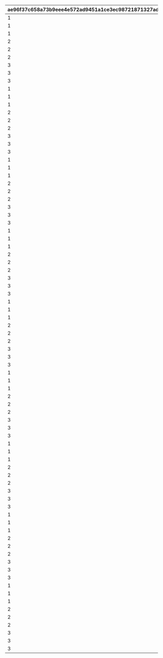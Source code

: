 |ae96f37c658a73b9eee4e572ad9451a1ce3ec98721871327ad48b3b243b7923c|ba3b0cf68cffffa28085cea95bbe997ba2685b9a88704173f35f6562be069fa1|32712e6e2093a64cfc8082e0cab8bb0b886f99dd89512530235a6d43fc9ded1e|da0f8f3746b591a70928b9b654348d2b9bd07770fa45cbc201ce92253a1c642d|39ff94796678953e45af76e38d9c0a2c26fd788e87d880906dd266cd456ffd56|e35725631c6fe6aa4cef64bef2723b9a5c9dfe07a6c89742a152cbe94b3f43ca|7004ab3c16474ecffd278e1d68b2bbb6ab5d764f01c8a7a42cdf5473e3dffb85|e8a065540d4ed5136106b8d9ea50f09f03dc3dc8de744894f1e7c997c895dfae|8ea224f63ae38c3ca84e53c53fcd27df9f9c7ccdcad559e6584c4438f7b01ea7|bed7bb8f949ce4ebbf8c54899c3a61e4139226219ad21dcc32efe6f27e6eba89|b45283d29e341a8ffa9f8abcac81fb51f642eb5f7467fa2697702cb7a89969be|ea66dabb15f8f01e184142d99025f10c8c11d4ce155afc6adb26b41bcff94876|ac89f57e2174d046750491548c1587fe8d2cd0fb507a39564142b8b0ca89953d|65d12aad6f2ffd0947c2208a332df01e436e6661bfa49ed5315c640268de14ca|ea1d47c67d42a2534834dd9b2ba916e39558e50f09e66d8c15913dfd84c9c648|0050529ad55da46f8b9c9d2fb53d093772adf3b81e925709e9268d6cf99f5e2c|6eff9f23a32b79db5a82ba6a36435dc3082d3a7883f5b8ec9f6a0447f8a3da8a|483de4cb423f8c4a41a41a7dcbe67c58e32f7818df8dcdc6143b22445f84d6c9|caad105426800a347c9ebb981dbd92784ef3e8669fa36ab3b52ca02fa2fa2073|
| --- | --- | --- | --- | --- | --- | --- | --- | --- | --- | --- | --- | --- | --- | --- | --- | --- | --- | --- |
|1|6|123001|6|100701|0|100701|6|112201|6|1001|103401|1|100111|-100|105501|90|6|100003|
|1|6|123001|6|103401|0|106601|6|105101|6|1001|103401|2|100112|-100|100901|90|6|100003|
|1|6|101801|6|110301|0|112701|6|106901|6|1001|113401|3|100113|-100|110301|90|6|100003|
|2|4|100201|4|100201|0|102901|4|123001|5|1001|103401|1|100121|-100|117301|90|4|100003|
|2|4|104001|4|104001|0|104801|4|110301|4|1001|117301|2|100122|-100|105101|90|4|100003|
|2|4|111001|4|101401|0|101401|5|100801|4|1001|118001|3|100123|-100|118501|90|4|100003|
|3|2|100801|1|112201|0|100701|2|123001|3|1001|117301|1|100131|-100|112201|90|1|100003|
|3|2|112201|1|105501|0|100501|1|105501|1|1001|106601|2|100132|-100|103401|90|2|100003|
|3|1|124501|1|124501|0|105401|2|110301|2|1001|104801|3|100133|-100|113401|90|3|100003|
|1|6|111401|6|111401|0|106601|6|105001|6|1002|103401|1|100211|-100|117301|90|6|100003|
|1|6|100801|6|113401|0|105201|6|123001|6|1002|105401|2|100212|-100|113401|90|6|100003|
|1|6|107701|6|105501|0|100501|6|123001|6|1002|103401|3|100213|-100|105501|90|6|100003|
|2|4|119001|4|122801|0|122801|5|100901|4|1002|103401|1|100221|-100|124101|90|4|100003|
|2|4|123001|4|100501|0|105201|4|121101|4|1002|100501|2|100222|-100|103401|90|5|100003|
|2|4|118501|4|118501|0|100701|4|123001|5|1002|103401|3|100223|-100|105501|90|5|100003|
|3|2|123001|1|108901|0|105201|1|102601|1|1002|108901|1|100231|-100|103401|90|3|100003|
|3|1|123001|1|104801|0|104801|2|112201|2|1002|102601|2|100232|-100|113401|90|3|100003|
|3|2|106001|1|106001|0|100701|1|110301|2|1002|114701|3|100233|-100|100501|90|7|100003|
|1|6|125101|6|102901|0|102901|6|123001|6|1003|122801|1|100311|-100|103401|90|6|100003|
|1|6|111001|6|180301|0|105401|6|110301|6|1003|106601|2|100312|-100|180301|90|6|100003|
|1|6|118501|6|121401|0|101401|6|118001|6|1003|121401|3|100313|-100|123001|90|6|100003|
|2|4|123001|4|114701|0|114701|4|110301|4|1003|106601|1|100321|-100|103401|90|5|100003|
|2|4|180201|4|106901|0|100701|4|106901|5|1003|117301|2|100322|-100|110301|90|4|100003|
|2|4|124501|4|124501|0|103401|4|113401|4|1003|117501|3|100323|-100|105101|90|5|100003|
|3|8|123001|1|108101|0|103401|2|102601|1|1003|108101|1|100331|-100|117301|90|3|100003|
|3|1|108201|1|108201|0|100701|2|123501|2|1003|103401|2|100332|-100|112701|90|8|100003|
|3|3|108301|1|108301|0|101401|1|100801|1|1003|123001|3|100333|-100|101001|90|8|100003|
|1|6|110301|6|106601|0|114701|6|100901|6|1004|106601|1|100411|-100|103401|90|6|100003|
|1|6|106901|6|180401|0|180401|6|103401|6|1004|100501|2|100412|-100|105401|90|6|100003|
|1|6|100801|6|100801|0|103401|6|123001|6|1004|105501|3|100413|-100|101401|90|6|100003|
|2|4|118001|4|105401|0|105401|4|110301|4|1004|106601|1|100421|-100|180301|90|4|100003|
|2|4|101801|4|101801|0|105301|4|124501|5|1004|113401|2|100422|-100|110301|90|4|100003|
|2|4|123001|4|123301|0|105201|4|105501|4|1004|123301|3|100423|-100|103401|90|5|100003|
|3|3|108301|3|126101|0|126001|3|110301|2|1004|125801|1|100431|-100|126101|90|8|100003|
|3|1|108301|7|103301|0|103301|2|123001|3|1004|103401|2|100432|-100|121101|90|8|100003|
|3|2|106001|7|105801|0|105801|2|123001|3|1004|117301|3|100433|-100|180501|90|7|100003|
|1|6|123001|6|105501|0|100701|6|112201|6|1005|103401|1|100511|-100|105501|90|6|100003|
|1|6|123001|6|100901|0|106601|6|105101|6|1005|103401|2|100512|-100|100901|90|6|100003|
|1|6|101801|6|112701|0|112701|6|106901|6|1005|113401|3|100513|-100|110301|90|6|100003|
|2|4|110301|4|100101|0|114701|4|123801|4|1005|106601|1|100521|-100|100101|90|4|100003|
|2|4|112201|4|102601|0|105201|4|102601|4|1005|103401|2|100522|-100|105501|90|4|100003|
|2|4|121401|4|119201|0|105401|4|110301|4|1005|119201|3|100523|-100|105501|90|4|100003|
|3|1|108301|1|106601|0|105201|1|107701|8|1005|106601|1|100531|-100|103401|90|8|100003|
|3|1|108301|3|127901|0|127901|3|123001|3|1005|103401|2|100532|-100|126101|90|8|100003|
|3|2|108401|7|108401|0|105801|1|123001|3|1005|123301|3|100533|-100|102601|90|8|100003|
|1|6|111401|6|111401|0|106601|6|105001|6|1006|103401|1|100611|-100|117301|90|6|100003|
|1|6|100801|6|113401|0|105201|6|123001|6|1006|105401|2|100612|-100|113401|90|6|100003|
|1|6|107701|6|107701|0|100501|6|123001|6|1006|103401|3|100613|-100|105501|90|6|100003|
|2|4|111401|4|112201|0|106601|4|105001|4|1006|103401|1|100621|-100|112201|90|4|100003|
|2|4|123001|4|123001|0|102901|4|105501|4|1006|105401|2|100622|-100|105301|90|5|100003|
|2|4|123001|4|117301|0|100701|4|112201|4|1006|117301|3|100623|-100|101401|90|5|100003|
|3|1|108301|3|128301|0|128301|1|106001|7|1006|103401|1|100631|-100|105501|90|8|100003|
|3|1|108301|1|106501|0|106501|2|123001|3|1006|106601|2|100632|-100|123301|90|8|100003|
|3|1|107701|8|109001|0|109001|2|123001|3|1006|102601|3|100633|-100|110301|90|8|100003|
|1|6|125101|6|125101|1001|102901|6|123001|6|1007|122801|1|100711|-100|103401|90|6|100003|
|1|6|111001|6|111001|1001|105401|6|110301|6|1007|106601|2|100712|-100|180301|90|6|100003|
|1|6|118501|6|118001|1001|101401|6|118001|6|1007|121401|3|100713|-100|123001|90|6|100003|
|2|4|100201|4|100201|1001|102901|4|123001|5|1007|103401|1|100721|-100|117301|90|4|100003|
|2|4|104001|4|105101|1001|104801|4|110301|4|1007|117301|2|100722|-100|105101|90|4|100003|
|2|4|111001|4|100801|1001|101401|4|100801|4|1007|118001|3|100723|-100|118501|90|4|100003|
|3|2|118501|3|128801|1001|128801|1|123001|3|1007|123301|1|100731|-100|102601|90|3|100003|
|3|1|108301|1|128901|1001|104501|1|128901|3|1007|103401|2|100732|-100|105501|90|8|100003|
|3|3|108301|3|128701|1001|128301|2|123001|3|1007|128701|3|100733|-100|117301|90|8|100003|
|1|6|123001|6|100701|1002|100701|6|112201|6|1008|103401|1|100811|-100|105501|90|6|100003|
|1|6|111401|6|111401|1002|106601|6|105001|6|1008|103401|2|100812|-100|117301|90|6|100003|
|1|6|125101|6|102901|1002|102901|6|123001|6|1008|122801|3|100813|-100|103401|90|6|100003|
|2|4|111401|4|110301|1002|104601|4|101201|4|1008|103401|1|100821|-100|110301|90|4|100003|
|2|4|123001|4|106601|1002|105201|4|106901|5|1008|106601|2|100822|-100|113401|90|5|100003|
|2|4|100801|4|123001|1002|103401|4|123001|5|1008|105501|3|100823|-100|101401|90|4|100003|
|3|1|108301|1|108801|1002|108901|2|108801|1|1008|103401|1|100831|-100|112201|90|8|100003|
|3|1|129001|1|129001|1002|100701|3|107701|8|1008|108901|2|100832|-100|126101|90|3|100003|
|3|3|100201|1|100201|1002|103401|1|123001|3|1008|126101|3|100833|-100|101401|90|1|100003|
|1|6|110301|6|100901|1003|114701|6|100901|6|1009|106601|1|100911|-100|103401|90|6|100003|
|1|6|106901|6|106901|1003|180401|6|103401|6|1009|100501|2|100912|-100|105401|90|6|100003|
|1|6|100801|6|101401|1003|103401|6|123001|6|1009|105501|3|100913|-100|101401|90|6|100003|
|2|4|119001|4|122801|1003|122801|4|100901|4|1009|103401|1|100921|-100|124101|90|4|100003|
|2|4|123001|4|100501|1003|105201|4|121101|4|1009|100501|2|100922|-100|103401|90|5|100003|
|2|4|118501|4|103401|1003|100701|4|123001|5|1009|103401|3|100923|-100|105501|90|5|100003|
|3|7|108301|2|120001|1003|120001|1|101601|7|1009|104901|1|100931|-100|103401|90|8|100003|
|3|1|129001|1|112201|1003|108901|1|112201|2|1009|100501|2|100932|-100|101801|90|3|100003|
|3|3|129001|1|123001|1003|100701|3|123001|3|1009|128801|3|100933|-100|126101|90|3|100003|